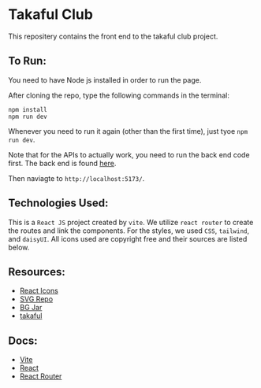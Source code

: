 # Takaful Club
This repositery contains the front end to the takaful club project.


## To Run:
You need to have Node js installed in order to run the page.

After cloning the repo, type the following commands in the terminal:
```
npm install
npm run dev
```
Whenever you need to run it again (other than the first time), just tyoe `npm run dev`.

Note that for the APIs to actually work, you need to run the back end code first. 
The back end is found [here](https://github.com/Alaeddin03/api.project.web).

Then naviagte to `http://localhost:5173/`.


## Technologies Used:
This is a `React JS` project created by `vite`. We utilize `react router` to create the routes and link the components. For the styles, we used `CSS`, `tailwind`, and `daisyUI`. All icons used are copyright free and their sources are listed below.


## Resources:
- [React Icons](https://react-icons.github.io/react-icons)
- [SVG Repo](https://www.svgrepo.com/)
- [BG Jar](https://bgjar.com/)
- [takaful](https://www.takaful.sa)


## Docs:
- [Vite](https://vitejs.dev/guide)
- [React](https://react.dev/learn)
- [React Router](https://reactrouter.com/en/main/start/overview)
